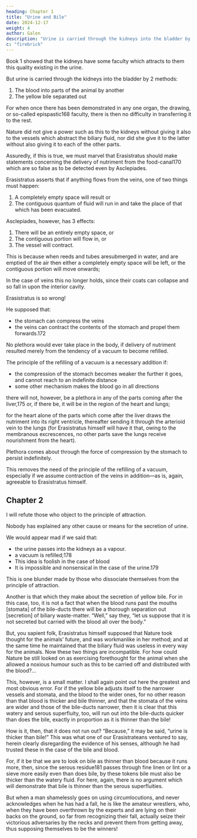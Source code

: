 ```yaml
---
heading: Chapter 1
title: "Urine and Bile"
date: 2024-12-17
weight: 4
author: Galen
description: "Urine is carried through the kidneys into the bladder by 2 methods"
c: "firebrick"
---
```



Book 1 showed that the kidneys have some faculty which attracts to them this quality existing in the urine.

 <!-- Erasistratus and all those who wrote about urinary secretion must acknowledge  -->

But urine is carried through the kidneys into the bladder by 2 methods:

1. The blood into parts of the animal by another
2. The yellow bile separated out 

For when once there has been demonstrated in any one organ, the drawing, or so-called epispastic168 faculty, there is then no difficulty in transferring it to the rest.

Nature did not give a power such as this to the kidneys without giving it also to the vessels which abstract the biliary fluid, nor did she give it to the latter without also giving it to each of the other parts.

Assuredly, if this is true, we must marvel that Erasistratus should make statements concerning the delivery of nutriment from the food-canal170 which are so false as to be detected even by Asclepiades. 

Erasistratus asserts that if anything flows from the veins, one of two things must happen:

1. A completely empty space will result or
2. The contiguous quantum of fluid will run in and take the place of that which has been evacuated.

Asclepiades, however, has 3 effects:

1. There will be an entirely empty space, or
2. The contiguous portion will flow in, or
3. The vessel will contract. 

This is because when reeds and tubes aresubmerged in water, and are emptied of the air then either a completely empty space will be left, or the contiguous portion will move onwards; 

In the case of veins this no longer holds, since their coats can collapse and so fall in upon the interior cavity. 

Erasistratus is so wrong!

<!-- It may be seen, then, how false this hypothesis—by Zeus, I cannot call it a demonstration!—of . -->

He supposed that:
- the stomach can compress the veins
- the veins can contract the contents of the stomach and propel them forwards.172 

No plethora would ever take place in the body, if delivery of nutriment resulted merely from the tendency of a vacuum to become refilled. 

The principle of the refilling of a vacuum is a necessary addition if:
- the compression of the stomach becomes weaker the further it goes, and cannot reach to an indefinite distance
- some other mechanism makes the blood go in all directions


there will not, however, be a plethora in any of the parts coming after the liver,175 or, if there be, it will be in the region of the heart and lungs; 

for the heart alone of the parts which come after the liver draws the nutriment into its right ventricle, thereafter sending it through the arterioid vein to the lungs (for Erasistratus himself will have it that, owing to the membranous excrescences, no other parts save the lungs receive nourishment from the heart).


Plethora comes about through the force of compression by the stomach to persist indefinitely.

This removes the need of the principle of the refilling of a vacuum, especially if we assume contraction of the veins in addition—as is, again, agreeable to Erasistratus himself.


## Chapter 2

I will refute those who object to the principle of attraction. 

Nobody has explained any other cause or means for the secretion of urine.

We would appear mad if we said that:
- the urine passes into the kidneys as a vapour.
- a vacuum is refilled;178
 - This idea is foolish in the case of blood
 - It is impossible and nonsensical in the case of the urine.179

This is one blunder made by those who dissociate themselves from the principle of attraction.

Another is that which they make about the secretion of yellow bile. For in this case, too, it is not a fact that when the blood runs past the mouths [stomata] of the bile-ducts there will be a thorough separation out [secretion] of biliary waste-matter. “Well,” say they, “let us suppose that it is not secreted but carried with the blood all over the body.” 

But, you sapient folk, Erasistratus himself supposed that Nature took thought for the animals’ future, and was workmanlike in her method; and at the same time he maintained that the biliary fluid was useless in every way for the animals. Now these two things are incompatible. For how could Nature be still looked on as exercising forethought for the animal when she allowed a noxious humour such as this to be carried off and distributed with the blood?...

This, however, is a small matter. I shall again point out here the greatest and most obvious error. For if the yellow bile adjusts itself to the narrower vessels and stomata, and the blood to the wider ones, for no other reason than that blood is thicker and bile thinner, and that the stomata of the veins are wider and those of the bile-ducts narrower, then it is clear that this watery and serous superfluity, too, will run out into the bile-ducts quicker than does the bile, exactly in proportion as it is thinner than the bile! 

How is it, then, that it does not run out? “Because,” it may be said, “urine is thicker than bile!” This was what one of our Erasistrateans ventured to say, herein clearly disregarding the evidence of his senses, although he had trusted these in the case of the bile and blood.

For, if it be that we are to look on bile as thinner than blood because it runs more, then, since the serous residue181 passes through fine linen or lint or a sieve more easily even than does bile, by these tokens bile must also be thicker than the watery fluid. For here, again, there is no argument which will demonstrate that bile is thinner than the serous superfluities.

But when a man shamelessly goes on using circumlocutions, and never acknowledges when he has had a fall, he is like the amateur wrestlers, who, when they have been overthrown by the experts and are lying on their backs on the ground, so far from recognizing their fall, actually seize their victorious adversaries by the necks and prevent them from getting away, thus supposing themselves to be the winners!
